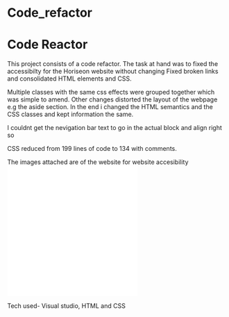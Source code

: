 # Code_refactor


<H1>Code Reactor </h1>

This project consists of a code refactor. The task at hand was to fixed the accessibilty for the Horiseon website without changing 
Fixed broken links and consolidated HTML elements and CSS.

Multiple classes with the same css effects were grouped together which was simple to amend.
Other changes distorted the layout of the webpage e.g the aside section. In the end i changed the HTML semantics and the CSS classes and kept information the same. 

I couldnt get the nevigation bar text to go in the actual block and align right so 

CSS reduced from 199 lines of code to 134 with comments.

The images attached are  of the website for website accesibility  
![](Code_refactor/blob/main/Screenshot1.pdf) 
![](Code_refactor/blob/main/Screenshot2.pdf)
 
Tech used-
Visual studio, HTML and CSS

